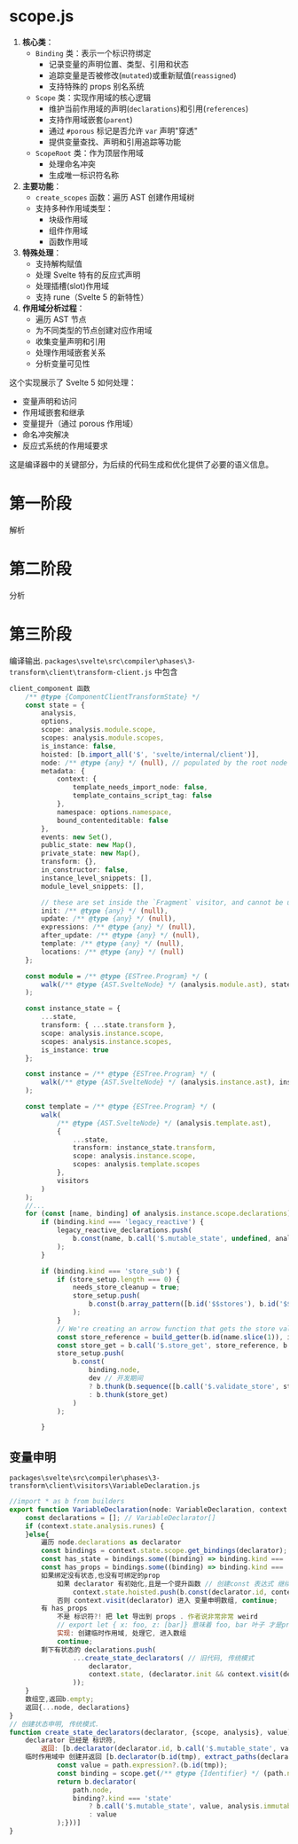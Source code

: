 # scope.js
1. **核心类**：
    - `Binding` 类：表示一个标识符绑定
        - 记录变量的声明位置、类型、引用和状态
        - 追踪变量是否被修改(`mutated`)或重新赋值(`reassigned`)
        - 支持特殊的 props 别名系统
    - `Scope` 类：实现作用域的核心逻辑
        - 维护当前作用域的声明(`declarations`)和引用(`references`)
        - 支持作用域嵌套(`parent`)
        - 通过 `#porous` 标记是否允许 `var` 声明"穿透"
        - 提供变量查找、声明和引用追踪等功能
    - `ScopeRoot` 类：作为顶层作用域
        - 处理命名冲突
        - 生成唯一标识符名称
2. **主要功能**：
    - `create_scopes` 函数：遍历 AST 创建作用域树
    - 支持多种作用域类型：
        - 块级作用域
        - 组件作用域
        - 函数作用域
3. **特殊处理**：
    - 支持解构赋值
    - 处理 Svelte 特有的反应式声明
    - 处理插槽(slot)作用域
    - 支持 rune（Svelte 5 的新特性）
4. **作用域分析过程**：
    - 遍历 AST 节点
    - 为不同类型的节点创建对应作用域
    - 收集变量声明和引用
    - 处理作用域嵌套关系
    - 分析变量可见性

这个实现展示了 Svelte 5 如何处理：

- 变量声明和访问
- 作用域嵌套和继承
- 变量提升（通过 porous 作用域）
- 命名冲突解决
- 反应式系统的作用域要求

这是编译器中的关键部分，为后续的代码生成和优化提供了必要的语义信息。

# 第一阶段
解析
# 第二阶段
分析
# 第三阶段
编译输出.
`packages\svelte\src\compiler\phases\3-transform\client\transform-client.js`  中包含
```ts
client_component 函数
	/** @type {ComponentClientTransformState} */
	const state = {
		analysis,
		options,
		scope: analysis.module.scope,
		scopes: analysis.module.scopes,
		is_instance: false,
		hoisted: [b.import_all('$', 'svelte/internal/client')],
		node: /** @type {any} */ (null), // populated by the root node
		metadata: {
			context: {
				template_needs_import_node: false,
				template_contains_script_tag: false
			},
			namespace: options.namespace,
			bound_contenteditable: false
		},
		events: new Set(),
		public_state: new Map(),
		private_state: new Map(),
		transform: {},
		in_constructor: false,
		instance_level_snippets: [],
		module_level_snippets: [],

		// these are set inside the `Fragment` visitor, and cannot be used until then
		init: /** @type {any} */ (null),
		update: /** @type {any} */ (null),
		expressions: /** @type {any} */ (null),
		after_update: /** @type {any} */ (null),
		template: /** @type {any} */ (null),
		locations: /** @type {any} */ (null)
	};

	const module = /** @type {ESTree.Program} */ (
		walk(/** @type {AST.SvelteNode} */ (analysis.module.ast), state, visitors)
	);

	const instance_state = {
		...state,
		transform: { ...state.transform },
		scope: analysis.instance.scope,
		scopes: analysis.instance.scopes,
		is_instance: true
	};

	const instance = /** @type {ESTree.Program} */ (
		walk(/** @type {AST.SvelteNode} */ (analysis.instance.ast), instance_state, visitors)
	);

	const template = /** @type {ESTree.Program} */ (
		walk(
			/** @type {AST.SvelteNode} */ (analysis.template.ast),
			{
				...state,
				transform: instance_state.transform,
				scope: analysis.instance.scope,
				scopes: analysis.template.scopes
			},
			visitors
		)
	);
	//...
    for (const [name, binding] of analysis.instance.scope.declarations) {
	    if (binding.kind === 'legacy_reactive') {
            legacy_reactive_declarations.push(
                b.const(name, b.call('$.mutable_state', undefined, analysis.immutable ? b.true : undefined))
            );
        }

        if (binding.kind === 'store_sub') {
            if (store_setup.length === 0) {
                needs_store_cleanup = true;
                store_setup.push(
                    b.const(b.array_pattern([b.id('$$stores'), b.id('$$cleanup')]), b.call('$.setup_stores'))
                );
            }
            // We're creating an arrow function that gets the store value which minifies better for two or more references
            const store_reference = build_getter(b.id(name.slice(1)), instance_state);
            const store_get = b.call('$.store_get', store_reference, b.literal(name), b.id('$$stores'));
            store_setup.push(
                b.const(
                    binding.node,
                    dev // 开发期间
					? b.thunk(b.sequence([b.call('$.validate_store', store_reference,b.literal(name.slice(1))),store_get]))
					: b.thunk(store_get)
                )
            );

        }
```

## 变量申明
`packages\svelte\src\compiler\phases\3-transform\client\visitors\VariableDeclaration.js`
```js
//import * as b from builders
export function VariableDeclaration(node: VariableDeclaration, context: ComponentContext) {
	const declarations = []; // VariableDeclarator[]
	if (context.state.analysis.runes) {
	}else{
		遍历 node.declarations as declarator
		const bindings = context.state.scope.get_bindings(declarator); // Binding[]
		const has_state = bindings.some((binding) => binding.kind === 'state');
		const has_props = bindings.some((binding) => binding.kind === 'bindable_prop');
		如果绑定没有状态,也没有可绑定的prop
			如果 declarator 有初始化,且是一个提升函数 // 创建const 表达式 继续
				context.state.hoisted.push(b.const(declarator.id, context.visit(init))); continue;
			否则 context.visit(declarator) 进入 变量申明数组, continue;
		有 has_props
			不是 标识符?! 把 let 导出到 props . 作者说非常非常 weird
			// export let { x: foo, z: [bar]} 意味着 foo, bar 叶子 才是props name 而不是 x,z
			实现: 创建临时作用域, 处理它, 进入数组
			continue;
		剩下有状态的 declarations.push(
                ...create_state_declarators( // 旧代码, 传统模式
                    declarator,
                    context.state, (declarator.init && context.visit(declarator.init)) //表达式
                ));
	}
	数组空,返回b.empty;
	返回{...node, declarations}
}
// 创建状态申明, 传统模式. 
function create_state_declarators(declarator, {scope, analysis}, value){
	declarator 已经是 标识符, 
		返回: [b.declarator(declarator.id, b.call('$.mutable_state', value, analysis.immutable ? b.true : undefined))]
	临时作用域中 创建并返回 [b.declarator(b.id(tmp), extract_paths(declarator.id).map(path=>{
			const value = path.expression?.(b.id(tmp));
            const binding = scope.get(/** @type {Identifier} */ (path.node).name);
            return b.declarator(
                path.node,
                binding?.kind === 'state' 
	                ? b.call('$.mutable_state', value, analysis.immutable ? b.true : undefined)
                    : value
			);}))]
}


```
